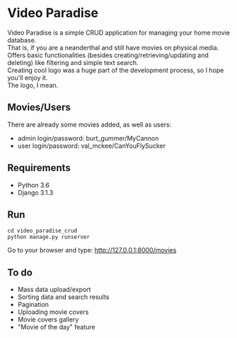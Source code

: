 # Video Paradise

Video Paradise is a simple CRUD application for managing your home movie database.<br>
That is, if you are a neanderthal and still have movies on physical media.<br>
Offers basic functionalities (besides creating/retrieving/updating and deleting) like filtering and simple text search.<br>
Creating cool logo was a huge part of the development process, so I hope you'll enjoy it.<br>
The logo, I mean.

## Movies/Users

There are already some movies added, as well as users:<br>
- admin login/password: burt_gummer/MyCannon
- user login/password: val_mckee/CanYouFlySucker

## Requirements

- Python 3.6
- Django 3.1.3

## Run
```
cd video_paradise_crud
python manage.py runserver
```
Go to your browser and type: http://127.0.0.1:8000/movies

## To do

- Mass data upload/export
- Sorting data and search results
- Pagination
- Uploading movie covers
- Movie covers gallery
- "Movie of the day" feature
